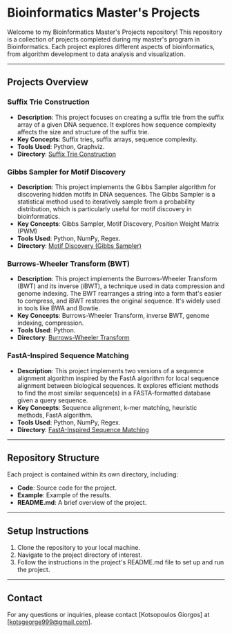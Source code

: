 # Bioinformatics Master's Projects

Welcome to my Bioinformatics Master's Projects repository! This repository is a collection of projects completed during my master's program in Bioinformatics. Each project explores different aspects of bioinformatics, from algorithm development to data analysis and visualization.

---

## Projects Overview

### Suffix Trie Construction
- **Description**: This project focuses on creating a suffix trie from the suffix array of a given DNA sequence. It explores how sequence complexity affects the size and structure of the suffix trie.
- **Key Concepts**: Suffix tries, suffix arrays, sequence complexity.
- **Tools Used**: Python, Graphviz.
- **Directory**: [Suffix Trie Construction](https://github.com/GiorgosKots/Bioinformatics-Master-s-Projects/blob/main/Suffix-Trie-Construction)

### Gibbs Sampler for Motif Discovery
- **Description**: This project implements the Gibbs Sampler algorithm for discovering hidden motifs in DNA sequences. The Gibbs Sampler is a statistical method used to iteratively sample from a probability distribution, which is particularly useful for motif discovery in bioinformatics.
- **Key Concepts**: Gibbs Sampler, Motif Discovery, Position Weight Matrix (PWM)
- **Tools Used**: Python, NumPy, Regex.
- **Directory**: [Motif Discovery (Gibbs Sampler)](https://github.com/GiorgosKots/Bioinformatics-Master-s-Projects/tree/main/Motif-Discovery(Gibbs-Sampler))

### Burrows-Wheeler Transform (BWT)
- **Description**: This project implements the Burrows-Wheeler Transform (BWT) and its inverse (iBWT), a technique used in data compression and genome indexing. The BWT rearranges a string into a form that's easier to compress, and iBWT restores the original sequence. It's widely used in tools like BWA and Bowtie.
- **Key Concepts**: Burrows-Wheeler Transform, inverse BWT, genome indexing, compression.
- **Tools Used**: Python.
- **Directory**: [Burrows-Wheeler Transform](https://github.com/GiorgosKots/Bioinformatics-Master-s-Projects/tree/main/Burrows-Wheeler%20Transform)

### FastA-Inspired Sequence Matching
- **Description**: This project implements two versions of a sequence alignment algorithm inspired by the FastA algorithm for local sequence alignment between biological sequences. It explores efficient methods to find the most similar sequence(s) in a FASTA-formatted database given a query sequence.
- **Key Concepts**: Sequence alignment, k-mer matching, heuristic methods, FastA algorithm.
- **Tools Used**: Python, NumPy, Regex.
- **Directory**: [FastA-Inspired Sequence Matching](link-to-directory)

--- 

## Repository Structure

Each project is contained within its own directory, including:
- **Code**: Source code for the project.
- **Example**: Example of the results.
- **README.md**: A brief overview of the project.

---

## Setup Instructions

1. Clone the repository to your local machine.
2. Navigate to the project directory of interest.
3. Follow the instructions in the project's README.md file to set up and run the project.

---

## Contact

For any questions or inquiries, please contact [Kotsopoulos Giorgos] at [kotsgeorge999@gmail.com].
